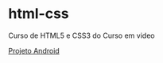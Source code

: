 # html-css
 Curso de HTML5 e CSS3 do Curso em video
 
 <a href="desafios/modulo02/desafio-010/progeto-android/index.html" target="_blank">Projeto Android</a>
